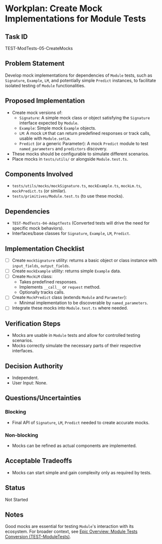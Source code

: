 # Workplan: Create Mock Implementations for Module Tests

## Task ID
TEST-ModTests-05-CreateMocks

## Problem Statement
Develop mock implementations for dependencies of `Module` tests, such as `Signature`, `Example`, `LM`, and potentially simple `Predict` instances, to facilitate isolated testing of `Module` functionalities.

## Proposed Implementation
- Create mock versions of:
    - `Signature`: A simple mock class or object satisfying the `Signature` interface expected by `Module`.
    - `Example`: Simple mock `Example` objects.
    - `LM`: A mock `LM` that can return predefined responses or track calls, usable with `Module.setLm`.
    - `Predict` (or a generic Parameter): A mock `Predict` module to test `named_parameters` and `predictors` discovery.
- These mocks should be configurable to simulate different scenarios.
- Place mocks in `tests/utils/` or alongside `Module.test.ts`.

## Components Involved
- `tests/utils/mocks/mockSignature.ts`, `mockExample.ts`, `mockLm.ts`, `mockPredict.ts` (or similar).
- `tests/primitives/Module.test.ts` (to use these mocks).

## Dependencies
- `TEST-ModTests-04-AdaptTests` (Converted tests will drive the need for specific mock behaviors).
- Interfaces/base classes for `Signature`, `Example`, `LM`, `Predict`.

## Implementation Checklist
- [ ] Create `mockSignature` utility: returns a basic object or class instance with `input_fields`, `output_fields`.
- [ ] Create `mockExample` utility: returns simple `Example` data.
- [ ] Create `MockLM` class:
    - Takes predefined responses.
    - Implements `__call__` or `request` method.
    - Optionally tracks calls.
- [ ] Create `MockPredict` class (extends `Module` and `Parameter`):
    - Minimal implementation to be discoverable by `named_parameters`.
- [ ] Integrate these mocks into `Module.test.ts` where needed.

## Verification Steps
- Mocks are usable in `Module` tests and allow for controlled testing scenarios.
- Mocks correctly simulate the necessary parts of their respective interfaces.

## Decision Authority
- Independent.
- User Input: None.

## Questions/Uncertainties
### Blocking
- Final API of `Signature`, `LM`, `Predict` needed to create accurate mocks.

### Non-blocking
- Mocks can be refined as actual components are implemented.

## Acceptable Tradeoffs
- Mocks can start simple and gain complexity only as required by tests.

## Status
Not Started

## Notes
Good mocks are essential for testing `Module`'s interaction with its ecosystem.
For broader context, see [Epic Overview: Module Tests Conversion (TEST-ModuleTests)](../../docs/planning/workplans/TEST-ModuleTests.md).